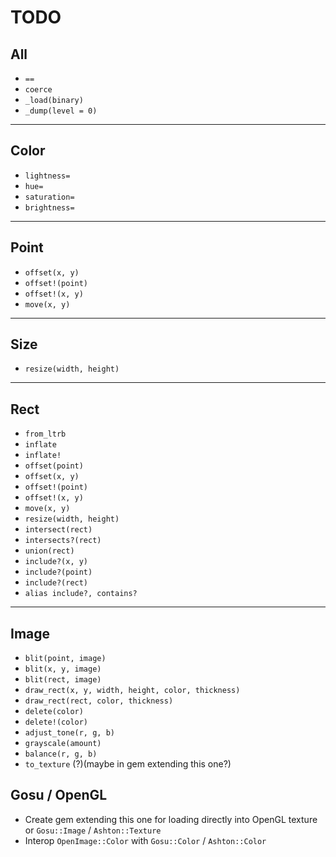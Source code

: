 # TODO

## All

* `==`
* `coerce`
* `_load(binary)`
* `_dump(level = 0)`

___

## Color

* `lightness=`
* `hue=`
* `saturation=`
* `brightness=`

___

## Point

* `offset(x, y)`
* `offset!(point)`
* `offset!(x, y)`
* `move(x, y)`

___

## Size

* `resize(width, height)`

___

## Rect

* `from_ltrb`
* `inflate`
* `inflate!`
* `offset(point)`
* `offset(x, y)`
* `offset!(point)`
* `offset!(x, y)`
* `move(x, y)`
* `resize(width, height)`
* `intersect(rect)`
* `intersects?(rect)`
* `union(rect)`
* `include?(x, y)`
* `include?(point)`
* `include?(rect)`
* `alias include?, contains?`

___

## Image

* `blit(point, image)`
* `blit(x, y, image)`
* `blit(rect, image)`
* `draw_rect(x, y, width, height, color, thickness)`
* `draw_rect(rect, color, thickness)`
* `delete(color)`
* `delete!(color)`
* `adjust_tone(r, g, b)`
* `grayscale(amount)`
* `balance(r, g, b)`
* `to_texture` (?)(maybe in gem extending this one?)

## Gosu / OpenGL

* Create gem extending this one for loading directly into OpenGL texture or `Gosu::Image` / `Ashton::Texture`
* Interop `OpenImage::Color` with `Gosu::Color` / `Ashton::Color`
